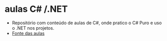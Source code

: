 # aulas C# /.NET

- Repositório com conteúdo de aulas de C#, onde pratico o C# Puro e uso o .NET nos projetos.
- [Fonte das aulas](https://www.youtube.com/@cfbcursos)